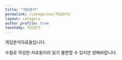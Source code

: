```yaml
---
title: "게임분석"
permalink: /categories/게임분석/
layout: category
author_profile: true
taxonomy: 게임분석
---
```


게임분석자료들입니다.

수필로 작성한 자료들이라 읽기 불편할 수 있지만 양해바랍니다.

